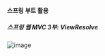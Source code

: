 #### 스프링 부트 활용
##### 스프링 웹 MVC 3부: ViewResolve

![image](https://user-images.githubusercontent.com/40969203/109656755-1ad7bb00-7ba8-11eb-88d0-a6c1f6ad7636.png)
